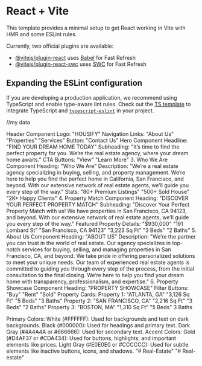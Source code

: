 # React + Vite

This template provides a minimal setup to get React working in Vite with HMR and some ESLint rules.

Currently, two official plugins are available:

- [@vitejs/plugin-react](https://github.com/vitejs/vite-plugin-react/blob/main/packages/plugin-react/README.md) uses [Babel](https://babeljs.io/) for Fast Refresh
- [@vitejs/plugin-react-swc](https://github.com/vitejs/vite-plugin-react-swc) uses [SWC](https://swc.rs/) for Fast Refresh

## Expanding the ESLint configuration

If you are developing a production application, we recommend using TypeScript and enable type-aware lint rules. Check out the [TS template](https://github.com/vitejs/vite/tree/main/packages/create-vite/template-react-ts) to integrate TypeScript and [`typescript-eslint`](https://typescript-eslint.io) in your project.

//my data

Header Component
Logo: "HOUSIFY"
Navigation Links:
"About Us"
"Properties"
"Services"
Button:
"Contact Us"
Hero Component
Headline: "FIND YOUR DREAM HOME TODAY"
Subheading: "It’s time to find the perfect property for you. We’re the real estate agency, where your dream home awaits."
CTA Buttons:
"View"
"Learn More"
3. Who We Are Component
Heading: "Who We Are"
Description: "We’re a real estate agency specializing in buying, selling, and property management. We’re here to help you find the perfect home in California, San Francisco, and beyond. With our extensive network of real estate agents, we’ll guide you every step of the way."
Stats:
"80+ Premium Listings"
"500+ Sold House"
"2K+ Happy Clients"
4. Property Match Component
Heading: "DISCOVER YOUR PERFECT PROPERTY MATCH"
Subheading: "Discover Your Perfect Property Match with us! We have properties in San Francisco, CA 94123, and beyond. With our extensive network of real estate agents, we’ll guide you every step of the way."
Featured Property Details:
"$930,000"
"191 Lombard St"
"San Francisco, CA 94123"
"3,223 Sq Ft"
"3 Beds"
"2 Baths"
5. About Us Component
Heading: "ABOUT US"
Description: "We’re the partner you can trust in the world of real estate. Our agency specializes in top-notch services for buying, selling, and managing properties in San Francisco, CA, and beyond. We take pride in offering personalized solutions to meet your unique needs. Our team of experienced real estate agents is committed to guiding you through every step of the process, from the initial consultation to the final closing. We’re here to help you find your dream home with transparency, professionalism, and expertise."
6. Property Showcase Component
Heading: "PROPERTY SHOWCASE"
Filter Buttons:
"Buy"
"Rent"
"Sold"
Property Cards:
Property 1:
"ATLANTA, GA"
"3,126 Sq Ft"
"5 Beds"
"3 Baths"
Property 2:
"SAN FRANCISCO, CA"
"2,216 Sq Ft"
"3 Beds"
"2 Baths"
Property 3:
"BOSTON, MA"
"1,310 Sq Ft"
"5 Beds"
3 Baths

Primary Colors:
White (#FFFFFF): Used for backgrounds and text on dark backgrounds.
Black (#000000): Used for headings and primary text.
Dark Gray (#4A4A4A or #666666): Used for secondary text.
Accent Colors:
Gold (#D4AF37 or #CDA434): Used for buttons, highlights, and important elements like prices.
Light Gray (#E0E0E0 or #CCCCCC): Used for subtle elements like inactive buttons, icons, and shadows.
"# Real-Estate" 
"# Real-estate" 
